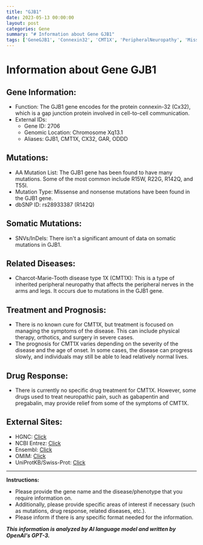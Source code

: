 ```yaml
---
title: "GJB1"
date: 2023-05-13 00:00:00
layout: post
categories: Gene
summary: "# Information about Gene GJB1"
tags: ['GeneGJB1', 'Connexin32', 'CMT1X', 'PeripheralNeuropathy', 'MissenseMutations', 'Treatment', 'DrugResponse', 'NCBIEntrez']
---
```


# Information about Gene GJB1

## Gene Information: 
- Function: The GJB1 gene encodes for the protein connexin-32 (Cx32), which is a gap junction protein involved in cell-to-cell communication.
- External IDs: 
    - Gene ID: 2706
    - Genomic Location: Chromosome Xq13.1
    - Aliases: GJB1, CMT1X, CX32, GAR, ODDD

## Mutations: 
- AA Mutation List: The GJB1 gene has been found to have many mutations. Some of the most common include R15W, R22G, R142Q, and T55I. 
- Mutation Type: Missense and nonsense mutations have been found in the GJB1 gene. 
- dbSNP ID: rs28933387 (R142Q)

## Somatic Mutations:
- SNVs/InDels: There isn't a significant amount of data on somatic mutations in GJB1.

## Related Diseases: 
- Charcot-Marie-Tooth disease type 1X (CMT1X): This is a type of inherited peripheral neuropathy that affects the peripheral nerves in the arms and legs. It occurs due to mutations in the GJB1 gene.

## Treatment and Prognosis: 
- There is no known cure for CMT1X, but treatment is focused on managing the symptoms of the disease. This can include physical therapy, orthotics, and surgery in severe cases.
- The prognosis for CMT1X varies depending on the severity of the disease and the age of onset. In some cases, the disease can progress slowly, and individuals may still be able to lead relatively normal lives.

## Drug Response: 
- There is currently no specific drug treatment for CMT1X. However, some drugs used to treat neuropathic pain, such as gabapentin and pregabalin, may provide relief from some of the symptoms of CMT1X.

## External Sites: 
- HGNC: [Click](https://www.genenames.org/data/gene-symbol-report/#!/hgnc_id/HGNC:4299/)
- NCBI Entrez: [Click](https://www.ncbi.nlm.nih.gov/gene/2706)
- Ensembl: [Click](https://www.ensembl.org/Homo_sapiens/Gene/Summary?db=core;g=ENSG00000132963;r=X:67845840-67867303)
- OMIM: [Click](https://omim.org/entry/304040)
- UniProtKB/Swiss-Prot: [Click](https://www.uniprot.org/uniprot/P08034)

---

**Instructions:**

- Please provide the gene name and the disease/phenotype that you require information on.
- Additionally, please provide specific areas of interest if necessary (such as mutations, drug response, related diseases, etc.).
- Please inform if there is any specific format needed for the information.

**_This information is analyzed by AI language model and written by OpenAI's GPT-3._**